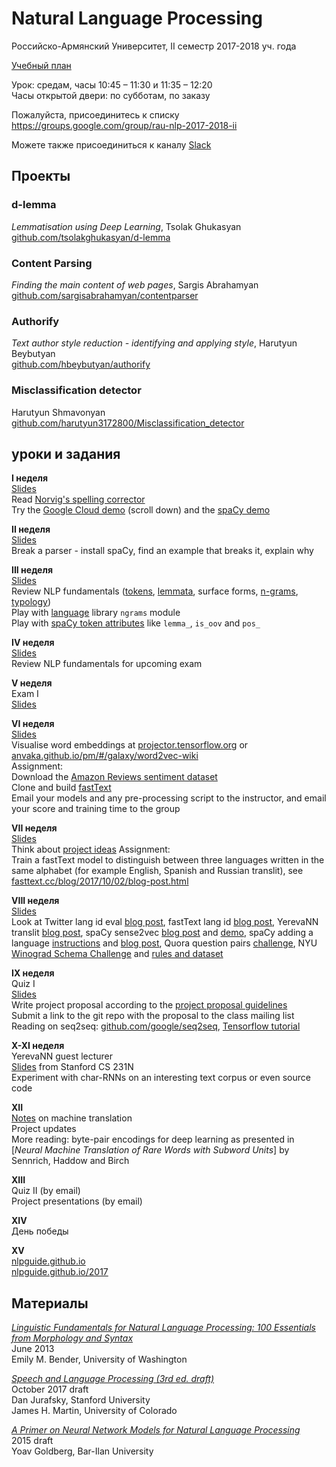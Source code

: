 
# Natural Language Processing
Российско-Армянский Университет, II семестр 2017-2018 уч. года

[Учебный план](https://docs.google.com/document/d/1VlCBWiRffkS78M4oDUxcQPGt9QDg6eiyVeQ2tvsMoMs/view)

Урок: средам, часы 10:45 – 11:30 и 11:35 – 12:20  
Часы открытой двери: по субботам, по заказу

Пожалуйста, присоединитесь к списку <https://groups.google.com/group/rau-nlp-2017-2018-ii>

Можете также присоединиться к каналу [Slack](https://rau-python.slack.com/messages/C94H2QBLG/) 

## Проекты

### d-lemma
*Lemmatisation using Deep Learning*, Tsolak Ghukasyan  
[github.com/tsolakghukasyan/d-lemma](https://github.com/tsolakghukasyan/d-lemma)

### Content Parsing
*Finding the main content of web pages*, Sargis Abrahamyan    
[github.com/sargisabrahamyan/contentparser](https://github.com/sargisabrahamyan/contentparser)

### Authorify
*Text author style reduction - identifying and applying style*, Harutyun Beybutyan  
[github.com/hbeybutyan/authorify](https://github.com/hbeybutyan/authorify)

### Misclassification detector
Harutyun Shmavonyan  
[github.com/harutyun3172800/Misclassification_detector](https://github.com/harutyun3172800/Misclassification_detector)

## уроки и задания

**I неделя**  
[Slides](https://docs.google.com/presentation/d/1HmLNAyfuXGqEEcEDDwXbz88StRuLv5ZgdTmWnGeolY4/view)  
Read [Norvig's spelling corrector](https://norvig.com/spell-correct.html)  
Try the [Google Cloud demo](https://cloud.google.com/natural-language/) (scroll down) and the [spaCy demo](https://demos.explosion.ai/displacy/?text=Pope%27s%20baby%20steps%20on%20gays)

**II неделя**  
[Slides](https://docs.google.com/presentation/d/1WKYJHSn2th1mLsQINxa9i6EI_93bLPahNj5TbIGhNU8/edit?view)  
Break a parser - install spaCy, find an example that breaks it, explain why

**III неделя**  
[Slides](https://docs.google.com/presentation/d/18UKH-lkMJxF0dqiZn4jSdH4AD6Um35V79D-m7TCe5Tc/view)   
Review NLP fundamentals ([tokens](https://en.wikipedia.org/wiki/Lexical_analysis), [lemmata](https://en.wikipedia.org/wiki/Lemma_(morphology)), surface forms, [n-grams](https://en.wikipedia.org/wiki/N-gram), [typology](https://en.wikipedia.org/wiki/Linguistic_typology))  
Play with [language](https://github.com/signaln/language) library `ngrams` module  
Play with [spaCy token attributes](https://spacy.io/api/token#attributes) like `lemma_`, `is_oov` and `pos_`

**IV неделя**  
[Slides](https://docs.google.com/presentation/d/1hxqh4g94p2O2mWHsk1qj7Ax_RD5uZhquwjFAxCEPpNk/view)  
Review NLP fundamentals for upcoming exam  

**V неделя**  
Exam I     
[Slides](https://docs.google.com/presentation/d/1jxqlF6cu2tbKis1nI--XAJNlsm64Y0lx_zNJRBOag2A/view)  

**VI неделя**  
[Slides](https://docs.google.com/presentation/d/1NMwroWNz-ZEz_d3ekAksrddOaHf8c6rxWAM6Udpz0Dc/view)  
Visualise word embeddings at [projector.tensorflow.org](http://projector.tensorflow.org/) or [anvaka.github.io/pm/#/galaxy/word2vec-wiki](https://anvaka.github.io/pm/#/galaxy/word2vec-wiki?cx=1454&cy=502&cz=2037&lx=0.1092&ly=-0.3779&lz=0.0449&lw=0.9183&ml=300&s=1.75&l=1&v=d50_clean_small)  
Assignment:  
Download the [Amazon Reviews sentiment dataset](https://www.kaggle.com/bittlingmayer/amazonreviews)  
Clone and build [fastText](https://fasttext.cc/docs/en/support.html#building-fasttext)  
Email your models and any pre-processing script to the instructor, and email your score and training time to the group

**VII неделя**  
[Slides](https://docs.google.com/presentation/d/1Yl8Ayb5CkP6DTipjUBPfaw7IVMKoAVwzUuAdJHkg7ww/view)  
Think about [project ideas](https://docs.google.com/presentation/d/135eKtGlWQReBq7L_L3BlKAPJwcW-T6ITkMxyE53sYBU/view)
Assignment:  
Train a fastText model to distinguish between three languages written in the same alphabet (for example English, Spanish and Russian translit), see [fasttext.cc/blog/2017/10/02/blog-post.html](https://fasttext.cc/blog/2017/10/02/blog-post.html)

**VIII неделя**  
[Slides](https://docs.google.com/presentation/d/1lCSkq6l1mAoLGcwf5KYEWUoTIGW7bNVRa-VvSrFkUOI/view)  
Look at Twitter lang id eval [blog post](https://blog.twitter.com/engineering/en_us/a/2015/evaluating-language-identification-performance.html), fastText lang id [blog post](https://fasttext.cc/blog/2017/10/02/blog-post.html), YerevaNN translit [blog post](https://yerevann.github.io/2016/09/09/automatic-transliteration-with-lstm/), spaCy sense2vec [blog post](https://explosion.ai/blog/sense2vec-with-spacy) and [demo](https://github.com/explosion/sense2vec-demo), spaCy adding a language [instructions](https://spacy.io/usage/adding-languages) and [blog post](https://explosion.ai/blog/german-model), Quora question pairs [challenge](https://www.kaggle.com/c/quora-question-pairs), NYU [Winograd Schema Challenge](https://en.wikipedia.org/wiki/Winograd_Schema_Challenge) and [rules and dataset](https://cs.nyu.edu/faculty/davise/papers/WinogradSchemas/WS.html)

**IX неделя**  
Quiz I  
[Slides](https://docs.google.com/presentation/d/19xDaRa-w1J-y--PJInpBVm_Itg1JEfXftpicRv9NDZs/view)  
Write project proposal according to the [project proposal guidelines](https://rau-nlp.github.io/files/project-proposal.html)  
Submit a link to the git repo with the proposal to the class mailing list  
Reading on seq2seq: [github.com/google/seq2seq](https://github.com/google/seq2seq), [Tensorflow tutorial](https://www.tensorflow.org/tutorials/seq2seq)

**X-XI неделя**  
YerevaNN guest lecturer  
[Slides](http://cs231n.stanford.edu/slides/2017/cs231n_2017_lecture10.pdf) from Stanford CS 231N  
Experiment with char-RNNs on an interesting text corpus or even source code

**XII**  
[Notes](https://docs.google.com/document/d/13SBGoP2db5joPmWdg91k2OzBmZ-XTPSjmSiOMu31KJ0/view) on machine translation  
Project updates  
More reading: byte-pair encodings for deep learning as presented in [*Neural Machine Translation of Rare Words with Subword Units*] by Sennrich, Haddow and Birch

**XIII**  
Quiz II (by email)  
Project presentations (by email)  

**XIV**  
День победы

**XV**  
[nlpguide.github.io](https://nlpguide.github.io)  
[nlpguide.github.io/2017](https://nlpguide.github.io/2017)  

## Материалы

[*Linguistic Fundamentals for Natural Language Processing: 100 Essentials from Morphology and Syntax*](http://www.morganclaypool.com/doi/abs/10.2200/S00493ED1V01Y201303HLT020)  
June 2013  
Emily M. Bender, University of Washington  

[*Speech and Language Processing (3rd ed. draft)*](https://web.stanford.edu/~jurafsky/slp3/)  
October 2017 draft  
Dan Jurafsky, Stanford University  
James H. Martin, University of Colorado

[*A Primer on Neural Network Models for Natural Language Processing*](http://u.cs.biu.ac.il/~yogo/nnlp.pdf)  
2015 draft  
Yoav Goldberg, Bar-Ilan University  


